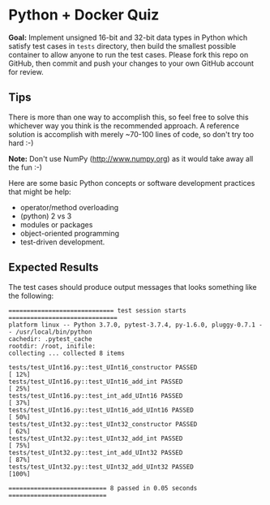 Python + Docker Quiz
====================

**Goal:** Implement unsigned 16-bit and 32-bit data types in Python which satisfy test cases in `tests` directory, then build the smallest possible container to allow anyone to run the test cases. Please fork this repo on GitHub, then commit and push your changes to your own GitHub account for review.


## Tips ##

There is more than one way to accomplish this, so feel free to solve this whichever way you think is the recommended approach. A reference solution is accomplish with merely ~70-100 lines of code, so don't try too hard :-)

**Note:** Don't use NumPy (http://www.numpy.org) as it would take away all the fun :-)

Here are some basic Python concepts or software development practices that might be help:

  * operator/method overloading
  * (python) 2 vs 3
  * modules or packages
  * object-oriented programming
  * test-driven development.


## Expected Results ##

The test cases should produce output messages that looks something like the following:

```
============================= test session starts ==============================
platform linux -- Python 3.7.0, pytest-3.7.4, py-1.6.0, pluggy-0.7.1 -- /usr/local/bin/python
cachedir: .pytest_cache
rootdir: /root, inifile:
collecting ... collected 8 items

tests/test_UInt16.py::test_UInt16_constructor PASSED                     [ 12%]
tests/test_UInt16.py::test_UInt16_add_int PASSED                         [ 25%]
tests/test_UInt16.py::test_int_add_UInt16 PASSED                         [ 37%]
tests/test_UInt16.py::test_UInt16_add_UInt16 PASSED                      [ 50%]
tests/test_UInt32.py::test_UInt32_constructor PASSED                     [ 62%]
tests/test_UInt32.py::test_UInt32_add_int PASSED                         [ 75%]
tests/test_UInt32.py::test_int_add_UInt32 PASSED                         [ 87%]
tests/test_UInt32.py::test_UInt32_add_UInt32 PASSED                      [100%]

=========================== 8 passed in 0.05 seconds ===========================
```
<!--stackedit_data:
eyJoaXN0b3J5IjpbNzQyNzg5MzQ0XX0=
-->
